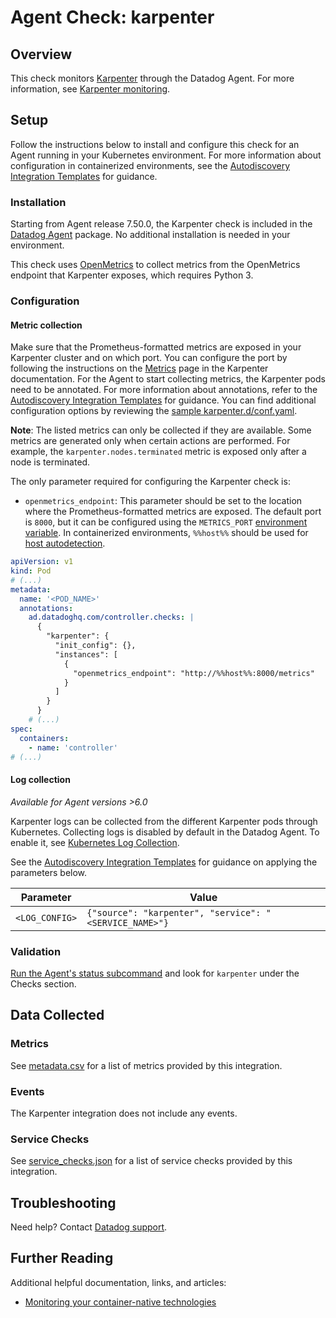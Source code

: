 # Agent Check: karpenter

## Overview

This check monitors [Karpenter][1] through the Datadog Agent. For more information, see [Karpenter monitoring][10].

## Setup

Follow the instructions below to install and configure this check for an Agent running in your Kubernetes environment. For more information about configuration in containerized environments, see the [Autodiscovery Integration Templates][3] for guidance.

### Installation

Starting from Agent release 7.50.0, the Karpenter check is included in the [Datadog Agent][2] package. No additional installation is needed in your environment.

This check uses [OpenMetrics][5] to collect metrics from the OpenMetrics endpoint that Karpenter exposes, which requires Python 3.

### Configuration

#### Metric collection

Make sure that the Prometheus-formatted metrics are exposed in your Karpenter cluster and on which port. You can configure the port by following the instructions on the [Metrics][10] page in the Karpenter documentation. For the Agent to start collecting metrics, the Karpenter pods need to be annotated. For more information about annotations, refer to the [Autodiscovery Integration Templates][3] for guidance. You can find additional configuration options by reviewing the [sample karpenter.d/conf.yaml][4].

**Note**: The listed metrics can only be collected if they are available. Some metrics are generated only when certain actions are performed. For example, the `karpenter.nodes.terminated` metric is exposed only after a node is terminated.

The only parameter required for configuring the Karpenter check is:
- `openmetrics_endpoint`: This parameter should be set to the location where the Prometheus-formatted metrics are exposed. The default port is `8000`, but it can be configured using the `METRICS_PORT` [environment variable][10]. In containerized environments, `%%host%%` should be used for [host autodetection][3]. 

```yaml
apiVersion: v1
kind: Pod
# (...)
metadata:
  name: '<POD_NAME>'
  annotations:
    ad.datadoghq.com/controller.checks: |
      {
        "karpenter": {
          "init_config": {},
          "instances": [
            {
              "openmetrics_endpoint": "http://%%host%%:8000/metrics"
            }
          ]
        }
      }
    # (...)
spec:
  containers:
    - name: 'controller'
# (...)
```

#### Log collection

_Available for Agent versions >6.0_

Karpenter logs can be collected from the different Karpenter pods through Kubernetes. Collecting logs is disabled by default in the Datadog Agent. To enable it, see [Kubernetes Log Collection][11].

See the [Autodiscovery Integration Templates][3] for guidance on applying the parameters below.

| Parameter      | Value                                                   |
| -------------- | ------------------------------------------------------- |
| `<LOG_CONFIG>` | `{"source": "karpenter", "service": "<SERVICE_NAME>"}`  |

### Validation

[Run the Agent's status subcommand][6] and look for `karpenter` under the Checks section.

## Data Collected

### Metrics

See [metadata.csv][7] for a list of metrics provided by this integration.

### Events

The Karpenter integration does not include any events.

### Service Checks

See [service_checks.json][8] for a list of service checks provided by this integration.

## Troubleshooting

Need help? Contact [Datadog support][9].

## Further Reading

Additional helpful documentation, links, and articles:

- [Monitoring your container-native technologies][12]


[1]: https://karpenter.sh/
[2]: https://app.datadoghq.com/account/settings/agent/latest
[3]: https://docs.datadoghq.com/containers/kubernetes/integrations/
[4]: https://github.com/DataDog/integrations-core/blob/master/karpenter/datadog_checks/karpenter/data/conf.yaml.example
[5]: https://docs.datadoghq.com/integrations/openmetrics/
[6]: https://docs.datadoghq.com/agent/configuration/agent-commands/?tab=agentv6v7#agent-status-and-information
[7]: https://github.com/DataDog/integrations-core/blob/master/karpenter/metadata.csv
[8]: https://github.com/DataDog/integrations-core/blob/master/karpenter/assets/service_checks.json
[9]: https://docs.datadoghq.com/help/
[10]: https://karpenter.sh/docs/reference/metrics/
[11]: https://docs.datadoghq.com/agent/kubernetes/log/
[12]: https://www.datadoghq.com/blog/container-native-integrations/#autoscaling-and-resource-utilization-with-karpenter
